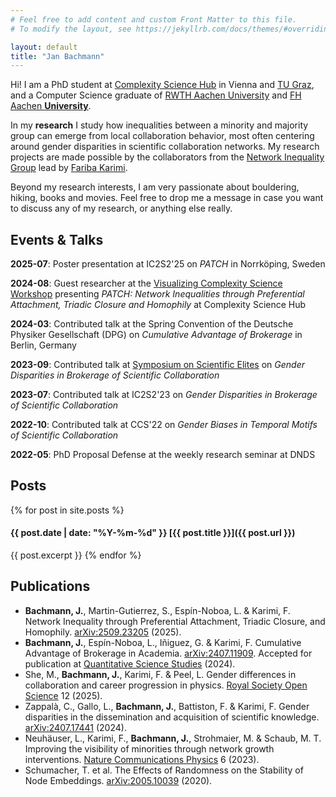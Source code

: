 ```yaml
---
# Feel free to add content and custom Front Matter to this file.
# To modify the layout, see https://jekyllrb.com/docs/themes/#overriding-theme-defaults

layout: default
title: "Jan Bachmann"
---
```

Hi! I am a PhD student at [Complexity Science Hub](https://csh.ac.at) in Vienna and [TU Graz](https://www.tugraz.at/home), and a Computer Science graduate of [RWTH Aachen University](https://rwth-aachen.de) and [FH Aachen **University**](https://fh-aachen.de).

In my **research** I study how inequalities between a minority and majority group can emerge from local collaboration behavior, most often centering around gender disparities in scientific collaboration networks.
My research projects are made possible by the collaborators from the [Network Inequality Group](https://networkinequality.com/) lead by [Fariba Karimi](https://www.csh.ac.at/researcher/fariba-karimi/).

Beyond my research interests, I am very passionate about bouldering, hiking, books and movies.
Feel free to drop me a message in case you want to discuss any of my research, or anything else really.

## Events & Talks
__2025-07__: Poster presentation at IC2S2'25 on _PATCH_ in Norrköping, Sweden

__2024-08__: Guest researcher at the [Visualizing Complexity Science Workshop](https://vis.csh.ac.at/vis-workshop-2024/) presenting _PATCH: Network Inequalities through Preferential Attachment, Triadic Closure and Homophily_ at Complexity Science Hub

__2024-03__: Contributed talk at the Spring Convention of the Deutsche Physiker Gesellschaft (DPG) on _Cumulative Advantage of Brokerage_ in Berlin, Germany

__2023-09__: Contributed talk at [Symposium on Scientific Elites](http://scientificelites.org/symposium/) on _Gender Disparities in Brokerage of Scientific Collaboration_

__2023-07__: Contributed talk at IC2S2'23 on _Gender Disparities in Brokerage of Scientific Collaboration_

__2022-10__: Contributed talk at CCS'22 on _Gender Biases in Temporal Motifs of Scientific Collaboration_

__2022-05__: PhD Proposal Defense at the weekly research seminar at DNDS

## Posts
{% for post in site.posts %}
#### {{ post.date | date: "%Y-%m-%d" }} [{{ post.title }}]({{ post.url }})
{{ post.excerpt }}
{% endfor %}

## Publications
- **Bachmann, J.**, Martin-Gutierrez, S., Espín-Noboa, L. & Karimi, F. Network Inequality through Preferential Attachment, Triadic Closure, and Homophily. [arXiv:2509.23205](http://arxiv.org/abs/2509.23205) (2025).
- **Bachmann, J.**, Espín-Noboa, L., Iñiguez, G. & Karimi, F. Cumulative Advantage of Brokerage in Academia. [arXiv:2407.11909](http://arxiv.org/abs/2407.11909). Accepted for publication at [Quantitative Science Studies](https://direct.mit.edu/qss) (2024).
- She, M., **Bachmann, J.**, Karimi, F. & Peel, L. Gender differences in collaboration and career progression in physics. [Royal Society Open Science](https://doi.org/10.1098/rsos.241536) 12 (2025).
- Zappalà, C., Gallo, L., **Bachmann, J.**, Battiston, F. & Karimi, F. Gender disparities in the dissemination and acquisition of scientific knowledge. [arXiv:2407.17441](https://doi.org/10.48550/arXiv.2407.17441) (2024).
- Neuhäuser, L., Karimi, F., **Bachmann, J.**, Strohmaier, M. & Schaub, M. T. Improving the visibility of minorities through network growth interventions. [Nature Communications Physics](doi.org/10.1038/s42005-023-01218-9) 6 (2023).
- Schumacher, T. et al. The Effects of Randomness on the Stability of Node Embeddings. [arXiv:2005.10039](http://arxiv.org/abs/2005.10039) (2020).
